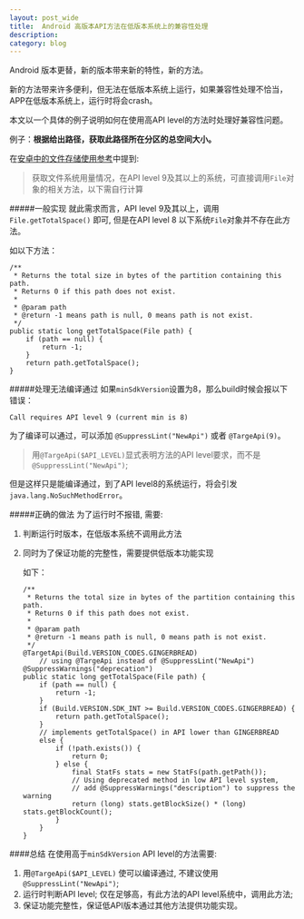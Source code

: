 ```yaml
---
layout: post_wide
title:  Android 高版本API方法在低版本系统上的兼容性处理
description: 
category: blog
---
```

Android 版本更替，新的版本带来新的特性，新的方法。

新的方法带来许多便利，但无法在低版本系统上运行，如果兼容性处理不恰当，APP在低版本系统上，运行时将会crash。

本文以一个具体的例子说明如何在使用高API level的方法时处理好兼容性问题。

例子：**根据给出路径，获取此路径所在分区的总空间大小。**

在[安卓中的文件存储使用参考][1]中提到:
>  获取文件系统用量情况，在API level 9及其以上的系统，可直接调用`File`对象的相关方法，以下需自行计算

#####一般实现
就此需求而言，API level 9及其以上，调用 `File.getTotalSpace()` 即可, 但是在API level 8 以下系统`File`对象并不存在此方法。

如以下方法：

    /**
     * Returns the total size in bytes of the partition containing this path.
     * Returns 0 if this path does not exist.
     * 
     * @param path
     * @return -1 means path is null, 0 means path is not exist.
     */
    public static long getTotalSpace(File path) {
        if (path == null) {
            return -1;
        }
        return path.getTotalSpace();
    }

#####处理无法编译通过
如果`minSdkVersion`设置为8，那么build时候会报以下错误：

    Call requires API level 9 (current min is 8)

为了编译可以通过，可以添加 `@SuppressLint("NewApi")` 或者 `@TargeApi(9)`。

>  用`@TargeApi($API_LEVEL)`显式表明方法的API level要求，而不是`@SuppressLint("NewApi")`;

但是这样只是能编译通过，到了API level8的系统运行，将会引发 `java.lang.NoSuchMethodError`。

#####正确的做法
为了运行时不报错, 需要:

1.  判断运行时版本，在低版本系统不调用此方法
2.  同时为了保证功能的完整性，需要提供低版本功能实现

    如下：

    ```
    /**
     * Returns the total size in bytes of the partition containing this path.
     * Returns 0 if this path does not exist.
     * 
     * @param path
     * @return -1 means path is null, 0 means path is not exist.
     */
    @TargetApi(Build.VERSION_CODES.GINGERBREAD) 
        // using @TargeApi instead of @SuppressLint("NewApi")
    @SuppressWarnings("deprecation")
    public static long getTotalSpace(File path) {
        if (path == null) {
            return -1;
        }
        if (Build.VERSION.SDK_INT >= Build.VERSION_CODES.GINGERBREAD) {
            return path.getTotalSpace();
        }
        // implements getTotalSpace() in API lower than GINGERBREAD
        else {
            if (!path.exists()) {
                return 0;
            } else {
                final StatFs stats = new StatFs(path.getPath());
                // Using deprecated method in low API level system, 
                // add @SuppressWarnings("description") to suppress the warning
                return (long) stats.getBlockSize() * (long) stats.getBlockCount();
            }
        }
    }
    ```

####总结
在使用高于`minSdkVersion` API level的方法需要:

1. 用`@TargeApi($API_LEVEL)` 使可以编译通过, 不建议使用`@SuppressLint("NewApi")`;
2. 运行时判断API level; 仅在足够高，有此方法的API level系统中，调用此方法;
3. 保证功能完整性，保证低API版本通过其他方法提供功能实现。


[1]: http://www.liaohuqiu.net/storage-in-android/    "安卓文件存储使用参考"
